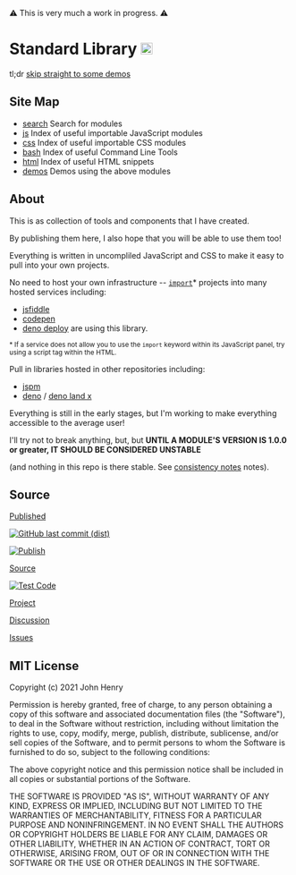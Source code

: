 ⚠ This is very much a work in progress. ⚠

# Standard Library <a href="/#" style="display:contents"><img width=21px height=21px src="https://johnhenry.github.io/image/iajh.png"/></a>

tl;dr [skip straight to some demos](./demos.html)

## Site Map

- [search](./search) Search for modules
- [js](./js/) Index of useful importable JavaScript modules
- [css](./css/) Index of useful importable CSS modules
- [bash](./bash/) Index of useful Command Line Tools
- [html](./html/) Index of useful HTML snippets
- [demos](./demos) Demos using the above modules

## About

This is as collection of tools and components that
I have created.

By publishing them here, I also hope that you will be able to use them too!

Everything is written in uncompliled JavaScript and CSS
to make it easy to pull into your own projects.

No need to host your own infrastructure --
[`import`](https://developer.mozilla.org/en-US/docs/Web/JavaScript/Reference/Statements/import)\* projects into many hosted services
including:

- [jsfiddle](https://jsfiddle.net)
- [codepen](http://codepen.io)
- [deno deploy](https://deno.com/deploy/) are using this library.

<small>\* If a service does not allow you to use the `import` keyword within its JavaScript panel, try using a script tag within the HTML.</small>

Pull in libraries hosted in other repositories including:

- [jspm](https://jspm.org/)
- [deno](https://deno.land/std) / [deno land x](https://deno.land/x)

Everything is still in the early stages,
but I'm working to make everything accessible to the average user!

I'll try not to break anything, but, but **UNTIL A MODULE'S VERSION IS 1.0.0 or greater, IT SHOULD BE CONSIDERED UNSTABLE**

(and nothing in this repo is there stable. See [consistency notes](./consistency) notes).

## Source

[Published](https://johnhenry.github.io/lib)

[![GitHub last commit (dist)](https://img.shields.io/github/last-commit/johnhenry/lib/dist)](https://github.com/johnhenry/lib/tree/dist)

[![Publish](https://github.com/johnhenry/lib/actions/workflows/publish.yaml/badge.svg)](https://github.com/johnhenry/lib/actions/workflows/publish.yaml)

[Source](https://github.com/johnhenry/lib)

[![Test Code](https://github.com/johnhenry/lib/actions/workflows/test.yaml/badge.svg)](https://github.com/johnhenry/lib/actions/workflows/test.yaml)

[Project](https://github.com/users/johnhenry/projects/2)

[Discussion](https://github.com/johnhenry/lib/discussions)

[Issues](https://github.com/johnhenry/lib/issues)

## MIT License

Copyright (c) 2021 John Henry

Permission is hereby granted, free of charge, to any person obtaining a copy
of this software and associated documentation files (the "Software"), to deal
in the Software without restriction, including without limitation the rights
to use, copy, modify, merge, publish, distribute, sublicense, and/or sell
copies of the Software, and to permit persons to whom the Software is
furnished to do so, subject to the following conditions:

The above copyright notice and this permission notice shall be included in all
copies or substantial portions of the Software.

THE SOFTWARE IS PROVIDED "AS IS", WITHOUT WARRANTY OF ANY KIND, EXPRESS OR
IMPLIED, INCLUDING BUT NOT LIMITED TO THE WARRANTIES OF MERCHANTABILITY,
FITNESS FOR A PARTICULAR PURPOSE AND NONINFRINGEMENT. IN NO EVENT SHALL THE
AUTHORS OR COPYRIGHT HOLDERS BE LIABLE FOR ANY CLAIM, DAMAGES OR OTHER
LIABILITY, WHETHER IN AN ACTION OF CONTRACT, TORT OR OTHERWISE, ARISING FROM,
OUT OF OR IN CONNECTION WITH THE SOFTWARE OR THE USE OR OTHER DEALINGS IN THE
SOFTWARE.
